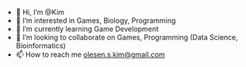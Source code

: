 - 👋 Hi, I’m @Kim
- 👀 I’m interested in Games, Biology, Programming
- 🌱 I’m currently learning Game Development
- 💞️ I’m looking to collaborate on Games, Programming (Data Science, Bioinformatics)
- 📫 How to reach me olesen.s.kim@gmail.com

<!---
Kim-Olesen/Kim-Olesen is a ✨ special ✨ repository because its `README.md` (this file) appears on your GitHub profile.
You can click the Preview link to take a look at your changes.
--->
